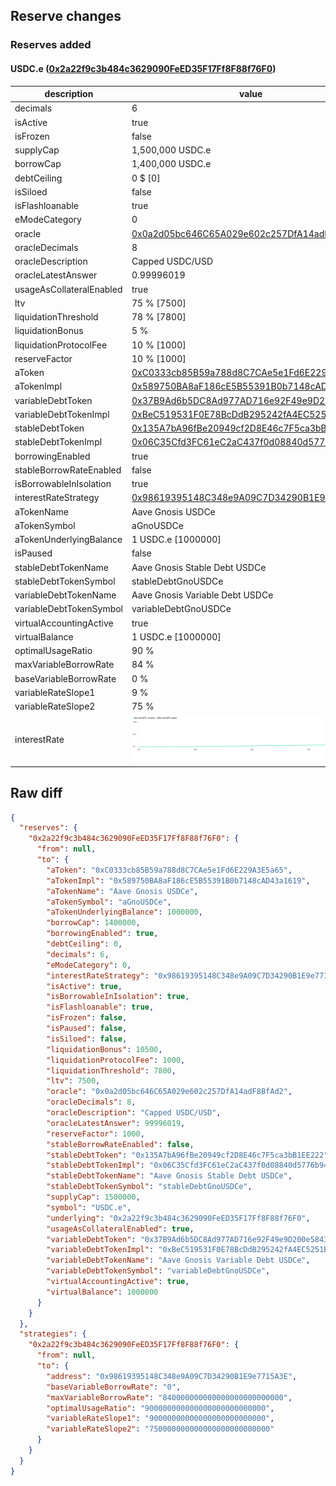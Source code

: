 ## Reserve changes

### Reserves added

#### USDC.e ([0x2a22f9c3b484c3629090FeED35F17Ff8F88f76F0](https://gnosisscan.io/address/0x2a22f9c3b484c3629090FeED35F17Ff8F88f76F0))

| description | value |
| --- | --- |
| decimals | 6 |
| isActive | true |
| isFrozen | false |
| supplyCap | 1,500,000 USDC.e |
| borrowCap | 1,400,000 USDC.e |
| debtCeiling | 0 $ [0] |
| isSiloed | false |
| isFlashloanable | true |
| eModeCategory | 0 |
| oracle | [0x0a2d05bc646C65A029e602c257DfA14adF8BfAd2](https://gnosisscan.io/address/0x0a2d05bc646C65A029e602c257DfA14adF8BfAd2) |
| oracleDecimals | 8 |
| oracleDescription | Capped USDC/USD |
| oracleLatestAnswer | 0.99996019 |
| usageAsCollateralEnabled | true |
| ltv | 75 % [7500] |
| liquidationThreshold | 78 % [7800] |
| liquidationBonus | 5 % |
| liquidationProtocolFee | 10 % [1000] |
| reserveFactor | 10 % [1000] |
| aToken | [0xC0333cb85B59a788d8C7CAe5e1Fd6E229A3E5a65](https://gnosisscan.io/address/0xC0333cb85B59a788d8C7CAe5e1Fd6E229A3E5a65) |
| aTokenImpl | [0x589750BA8aF186cE5B55391B0b7148cAD43a1619](https://gnosisscan.io/address/0x589750BA8aF186cE5B55391B0b7148cAD43a1619) |
| variableDebtToken | [0x37B9Ad6b5DC8Ad977AD716e92F49e9D200e58431](https://gnosisscan.io/address/0x37B9Ad6b5DC8Ad977AD716e92F49e9D200e58431) |
| variableDebtTokenImpl | [0xBeC519531F0E78BcDdB295242fA4EC5251B38574](https://gnosisscan.io/address/0xBeC519531F0E78BcDdB295242fA4EC5251B38574) |
| stableDebtToken | [0x135A7bA96fBe20949cf2D8E46c7F5ca3bB1EE222](https://gnosisscan.io/address/0x135A7bA96fBe20949cf2D8E46c7F5ca3bB1EE222) |
| stableDebtTokenImpl | [0x06C35Cfd3FC61eC2aC437f0d08840d5776b945af](https://gnosisscan.io/address/0x06C35Cfd3FC61eC2aC437f0d08840d5776b945af) |
| borrowingEnabled | true |
| stableBorrowRateEnabled | false |
| isBorrowableInIsolation | true |
| interestRateStrategy | [0x98619395148C348e9A09C7D34290B1E9e7715A3E](https://gnosisscan.io/address/0x98619395148C348e9A09C7D34290B1E9e7715A3E) |
| aTokenName | Aave Gnosis USDCe |
| aTokenSymbol | aGnoUSDCe |
| aTokenUnderlyingBalance | 1 USDC.e [1000000] |
| isPaused | false |
| stableDebtTokenName | Aave Gnosis Stable Debt USDCe |
| stableDebtTokenSymbol | stableDebtGnoUSDCe |
| variableDebtTokenName | Aave Gnosis Variable Debt USDCe |
| variableDebtTokenSymbol | variableDebtGnoUSDCe |
| virtualAccountingActive | true |
| virtualBalance | 1 USDC.e [1000000] |
| optimalUsageRatio | 90 % |
| maxVariableBorrowRate | 84 % |
| baseVariableBorrowRate | 0 % |
| variableRateSlope1 | 9 % |
| variableRateSlope2 | 75 % |
| interestRate | ![ir](/.assets/efb1d5f0320ec48c3f00eae412ff5bf1dbe5f0a3.svg) |


## Raw diff

```json
{
  "reserves": {
    "0x2a22f9c3b484c3629090FeED35F17Ff8F88f76F0": {
      "from": null,
      "to": {
        "aToken": "0xC0333cb85B59a788d8C7CAe5e1Fd6E229A3E5a65",
        "aTokenImpl": "0x589750BA8aF186cE5B55391B0b7148cAD43a1619",
        "aTokenName": "Aave Gnosis USDCe",
        "aTokenSymbol": "aGnoUSDCe",
        "aTokenUnderlyingBalance": 1000000,
        "borrowCap": 1400000,
        "borrowingEnabled": true,
        "debtCeiling": 0,
        "decimals": 6,
        "eModeCategory": 0,
        "interestRateStrategy": "0x98619395148C348e9A09C7D34290B1E9e7715A3E",
        "isActive": true,
        "isBorrowableInIsolation": true,
        "isFlashloanable": true,
        "isFrozen": false,
        "isPaused": false,
        "isSiloed": false,
        "liquidationBonus": 10500,
        "liquidationProtocolFee": 1000,
        "liquidationThreshold": 7800,
        "ltv": 7500,
        "oracle": "0x0a2d05bc646C65A029e602c257DfA14adF8BfAd2",
        "oracleDecimals": 8,
        "oracleDescription": "Capped USDC/USD",
        "oracleLatestAnswer": 99996019,
        "reserveFactor": 1000,
        "stableBorrowRateEnabled": false,
        "stableDebtToken": "0x135A7bA96fBe20949cf2D8E46c7F5ca3bB1EE222",
        "stableDebtTokenImpl": "0x06C35Cfd3FC61eC2aC437f0d08840d5776b945af",
        "stableDebtTokenName": "Aave Gnosis Stable Debt USDCe",
        "stableDebtTokenSymbol": "stableDebtGnoUSDCe",
        "supplyCap": 1500000,
        "symbol": "USDC.e",
        "underlying": "0x2a22f9c3b484c3629090FeED35F17Ff8F88f76F0",
        "usageAsCollateralEnabled": true,
        "variableDebtToken": "0x37B9Ad6b5DC8Ad977AD716e92F49e9D200e58431",
        "variableDebtTokenImpl": "0xBeC519531F0E78BcDdB295242fA4EC5251B38574",
        "variableDebtTokenName": "Aave Gnosis Variable Debt USDCe",
        "variableDebtTokenSymbol": "variableDebtGnoUSDCe",
        "virtualAccountingActive": true,
        "virtualBalance": 1000000
      }
    }
  },
  "strategies": {
    "0x2a22f9c3b484c3629090FeED35F17Ff8F88f76F0": {
      "from": null,
      "to": {
        "address": "0x98619395148C348e9A09C7D34290B1E9e7715A3E",
        "baseVariableBorrowRate": "0",
        "maxVariableBorrowRate": "840000000000000000000000000",
        "optimalUsageRatio": "900000000000000000000000000",
        "variableRateSlope1": "90000000000000000000000000",
        "variableRateSlope2": "750000000000000000000000000"
      }
    }
  }
}
```
